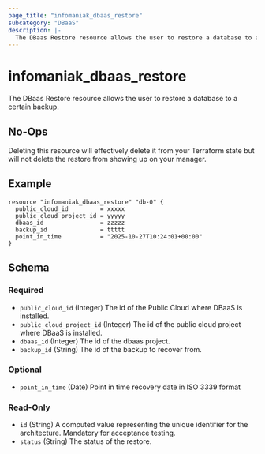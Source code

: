 ```yaml
---
page_title: "infomaniak_dbaas_restore"
subcategory: "DBaaS"
description: |-
  The DBaas Restore resource allows the user to restore a database to a certain backup.
---
```


# infomaniak_dbaas_restore

The DBaas Restore resource allows the user to restore a database to a certain backup.

## No-Ops

Deleting this resource will effectively delete it from your Terraform state but will not delete the restore from showing up on your manager.

## Example

```hcl
resource "infomaniak_dbaas_restore" "db-0" {
  public_cloud_id         = xxxxx
  public_cloud_project_id = yyyyy
  dbaas_id                = zzzzz
  backup_id               = ttttt
  point_in_time           = "2025-10-27T10:24:01+00:00"
}
```

## Schema

### Required

- `public_cloud_id` (Integer) The id of the Public Cloud where DBaaS is installed.
- `public_cloud_project_id` (Integer) The id of the public cloud project where DBaaS is installed.
- `dbaas_id` (Integer) The id of the dbaas project.
- `backup_id` (String) The id of the backup to recover from.

### Optional

- `point_in_time` (Date) Point in time recovery date in ISO 3339 format

### Read-Only

- `id` (String) A computed value representing the unique identifier for the architecture. Mandatory for acceptance testing.
- `status` (String) The status of the restore.

